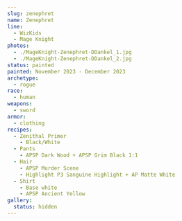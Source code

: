 ```yaml
---
slug: zenephret
name: Zenephret
line:
  - WizKids
  - Mage Knight
photos:
  - ./MageKnight-Zenephret-DDankel_1.jpg
  - ./MageKnight-Zenephret-DDankel_2.jpg
status: painted
painted: November 2023 - December 2023
archetype:
  - rogue
race:
  - human
weapons:
  - sword
armor:
  - clothing
recipes:
  - Zenithal Primer
    - Black/White
  - Pants
    - APSP Dark Wood + APSP Grim Black 1:1
  - Hair
    - APSP Murder Scene
    - Highlight P3 Sanguine Highlight + AP Matte White
  - Shirt
    - Base white
    - APSP Ancient Yellow
gallery:
  status: hidden
---
```

